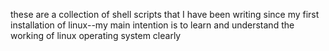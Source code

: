 these are a collection of shell scripts that I have been writing since my first installation of linux--my main intention is to learn and understand the working of linux operating system clearly
